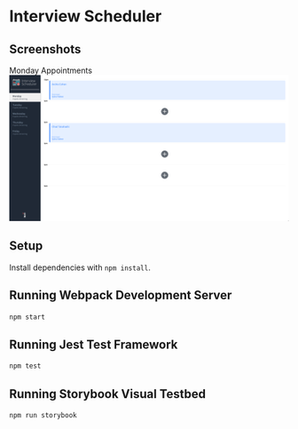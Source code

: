 # Interview Scheduler


## Screenshots

Monday Appointments
!["Monday Appointments"](https://github.com/rfll/Scheduler/blob/master/docs/Monday%20Appointments.png)


## Setup

Install dependencies with `npm install`.

## Running Webpack Development Server

```sh
npm start
```

## Running Jest Test Framework

```sh
npm test
```

## Running Storybook Visual Testbed

```sh
npm run storybook
```
